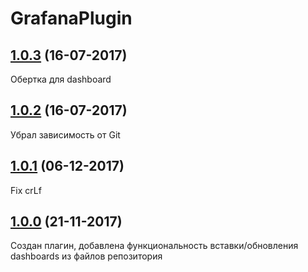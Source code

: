 # GrafanaPlugin

## [1.0.3]() (16-07-2017)

Обертка для dashboard

## [1.0.2]() (16-07-2017)

Убрал зависимость от Git

## [1.0.1]() (06-12-2017)

Fix crLf

## [1.0.0]() (21-11-2017)

Создан плагин, добавлена функциональность вставки/обновления dashboards из файлов репозитория